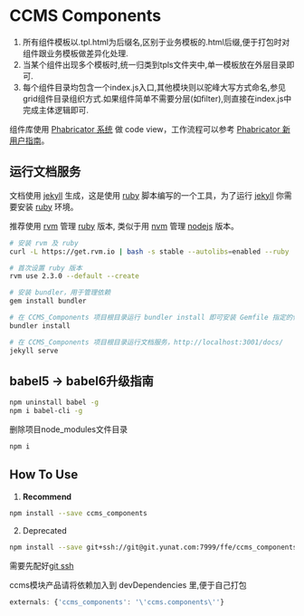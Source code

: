 # CCMS Components

1. 所有组件模板以.tpl.html为后缀名,区别于业务模板的.html后缀,便于打包时对组件跟业务模板做差异化处理.
2. 当某个组件出现多个模板时,统一归类到tpls文件夹中,单一模板放在外层目录即可.
3. 每个组件目录均包含一个index.js入口,其他模块则以驼峰大写方式命名,参见grid组件目录组织方式.如果组件简单不需要分层(如filter),则直接在index.js中完成主体逻辑即可.

组件库使用 [Phabricator 系统](http://phabricator.shuyun.com/) 做 code view，工作流程可以参考 [Phabricator 新用户指南](https://gist.github.com/arzyu/0deeac12b8cc4db3b6e0)。

## 运行文档服务

文档使用 [jekyll] 生成，这是使用 [ruby] 脚本编写的一个工具，为了运行 [jekyll] 你需要安装 [ruby] 环境。

推荐使用 [rvm] 管理 [ruby] 版本, 类似于用 [nvm] 管理 [nodejs] 版本。

```bash
# 安装 rvm 及 ruby
curl -L https://get.rvm.io | bash -s stable --autolibs=enabled --ruby

# 首次设置 ruby 版本
rvm use 2.3.0 --default --create

# 安装 bundler，用于管理依赖
gem install bundler

# 在 CCMS_Components 项目根目录运行 bundler install 即可安装 Gemfile 指定的依赖（包括 jekyll）
bundler install

# 在 CCMS_Components 项目根目录运行文档服务，http://localhost:3001/docs/
jekyll serve
```

## babel5 -> babel6升级指南

```bash
npm uninstall babel -g
npm i babel-cli -g
```
删除项目node_modules文件目录

```bash
npm i
```

## How To Use

1. **Recommend**

```bash
npm install --save ccms_components
```

2. Deprecated

```bash
npm install --save git+ssh://git@git.yunat.com:7999/ffe/ccms_components.git
```
需要先配好[git ssh](https://git-scm.com/book/zh/v1/%E6%9C%8D%E5%8A%A1%E5%99%A8%E4%B8%8A%E7%9A%84-Git-%E7%94%9F%E6%88%90-SSH-%E5%85%AC%E9%92%A5)

ccms模块产品请将依赖加入到 devDependencies 里,便于自己打包

```js
externals: {'ccms_components': '\'ccms.components\''}
```

[jekyll]: https://jekyllrb.com/
[ruby]: https://www.ruby-lang.org/
[rvm]: https://github.com/rvm/rvm
[nvm]: https://github.com/creationix/nvm
[nodejs]: https://nodejs.org/

[jekyll]: https://jekyllrb.com/
[ruby]: https://www.ruby-lang.org/
[rvm]: https://github.com/rvm/rvm
[nvm]: https://github.com/creationix/nvm
[nodejs]: https://nodejs.org/

